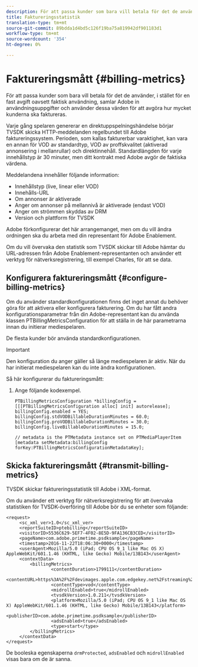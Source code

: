 ```yaml
---
description: För att passa kunder som bara vill betala för det de använder, i stället för en fast avgift oavsett faktisk användning, samlar Adobe in användningsuppgifter och använder dessa värden för att avgöra hur mycket kunderna ska faktureras.
title: Faktureringsstatistik
translation-type: tm+mt
source-git-commit: 89bdda1d4bd5c126f19ba75a819942df901183d1
workflow-type: tm+mt
source-wordcount: '354'
ht-degree: 0%

---
```



# Faktureringsmått {#billing-metrics}

För att passa kunder som bara vill betala för det de använder, i stället för en fast avgift oavsett faktisk användning, samlar Adobe in användningsuppgifter och använder dessa värden för att avgöra hur mycket kunderna ska faktureras.

Varje gång spelaren genererar en direktuppspelningshändelse börjar TVSDK skicka HTTP-meddelanden regelbundet till Adobe faktureringssystem. Perioden, som kallas fakturerbar varaktighet, kan vara en annan för VOD av standardtyp, VOD av proffskvalitet (aktiverad annonsering i mellanrullar) och direktinnehåll. Standardlängden för varje innehållstyp är 30 minuter, men ditt kontrakt med Adobe avgör de faktiska värdena.

Meddelandena innehåller följande information:

* Innehållstyp (live, linear eller VOD)
* Innehålls-URL
* Om annonser är aktiverade
* Anger om annonser på mellannivå är aktiverade (endast VOD)
* Anger om strömmen skyddas av DRM
* Version och plattform för TVSDK

Adobe förkonfigurerar det här arrangemanget, men om du vill ändra ordningen ska du arbeta med din representant för Adobe Enablement.

Om du vill övervaka den statistik som TVSDK skickar till Adobe hämtar du URL-adressen från Adobe Enablement-representanten och använder ett verktyg för nätverksregistrering, till exempel Charles, för att se data.

## Konfigurera faktureringsmått {#configure-billing-metrics}

Om du använder standardkonfigurationen finns det inget annat du behöver göra för att aktivera eller konfigurera fakturering. Om du har fått andra konfigurationsparametrar från din Adobe-representant kan du använda klassen PTBillingMetricsConfiguration för att ställa in de här parametrarna innan du initierar mediespelaren.

De flesta kunder bör använda standardkonfigurationen.

>[!IMPORTANT]
>
>Den konfiguration du anger gäller så länge mediespelaren är aktiv. När du har initierat mediespelaren kan du inte ändra konfigurationen.

Så här konfigurerar du faktureringsmått:

1. Ange följande kodexempel.

   ```
   PTBillingMetricsConfiguration *billingConfig = [[[PTBillingMetricsConfiguration alloc] init] autorelease]; 
   billingConfig.enabled = YES; 
   billingConfig.stdVODBillableDurationMinutes = 60.0; 
   billingConfig.proVODBillableDurationMinutes = 30.0; 
   billingConfig.liveBillableDurationMinutes = 15.0; 
   
   // metadata is the PTMetadata instance set on PTMediaPlayerItem 
   [metadata setMetadata:billingConfig forKey:PTBillingMetricsConfigurationMetadataKey];
   ```

## Skicka faktureringsmått {#transmit-billing-metrics}

TVSDK skickar faktureringsstatistik till Adobe i XML-format.

<!--<a id="example_13ABDB1CC0B549968A534765378DA3A0"></a>-->

Om du använder ett verktyg för nätverksregistrering för att övervaka statistiken för TVSDK-överföring till Adobe bör du se enheter som följande:

```
<request> 
     <sc_xml_ver>1.0</sc_xml_ver> 
     <reportSuiteID>ptebilling</reportSuiteID> 
     <visitorID>5536C629-5EF7-4F02-8E5D-9FA136CB3CED</visitorID> 
     <pageName>com.adobe.primetime.psdksample</pageName> 
     <timestamp>2016-11-22T18:06:30+0000</timestamp> 
     <userAgent>Mozilla/5.0 (iPad; CPU OS 9_1 like Mac OS X) AppleWebKit/601.1.46 (KHTML, like Gecko) Mobile/13B143</userAgent> 
     <contextData> 
         <billingMetrics> 
                 <contentDuration>1799111</contentDuration> 
                 <contentURL>https%3A%2F%2Fdevimages.apple.com.edgekey.net%2Fstreaming%2Fexamples%2Fbipbop_16x9%2Fbipbop_16x9_variant.m3u8</contentURL> 
                 <contentType>vod</contentType> 
                 <midrollEnabled>true</midrollEnabled> 
                 <tvsdkVersion>1.0.211</tvsdkVersion> 
                 <platform>Mozilla/5.0 (iPad; CPU OS 9_1 like Mac OS X) AppleWebKit/601.1.46 (KHTML, like Gecko) Mobile/13B143</platform> 
                 <publisherID>com.adobe.primetime.psdksample</publisherID> 
                 <adsEnabled>true</adsEnabled> 
                 <type>start</type> 
         </billingMetrics> 
     </contextData> 
</request>
```

De booleska egenskaperna `drmProtected`, `adsEnabled` och `midrollEnabled` visas bara om de är sanna.